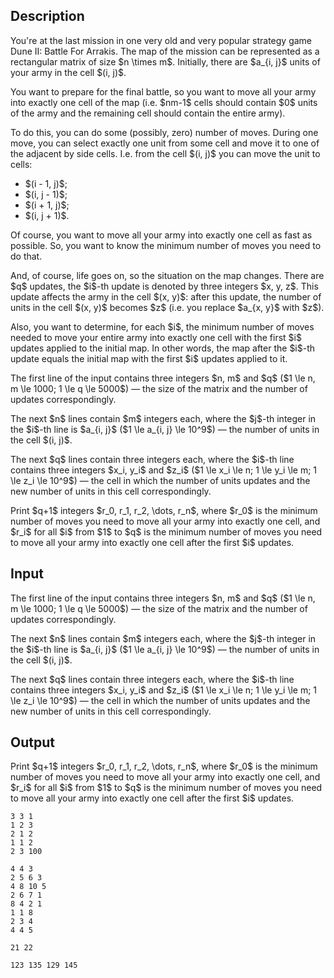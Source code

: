 ## Description

<div><p>You're at the last mission in one very old and very popular strategy game Dune II: Battle For Arrakis. The map of the mission can be represented as a rectangular matrix of size $n \times m$. Initially, there are $a_{i, j}$ units of your army in the cell $(i, j)$.</p><p>You want to prepare for the final battle, so you want to move all your army into <span class="tex-font-style-bf">exactly one cell</span> of the map (i.e. $nm-1$ cells should contain $0$ units of the army and the remaining cell should contain the entire army).</p><p>To do this, you can do some (possibly, zero) number of moves. During one move, you can select <span class="tex-font-style-bf">exactly one unit</span> from some cell and move it to one of the adjacent <span class="tex-font-style-bf">by side</span> cells. I.e. from the cell $(i, j)$ you can move the unit to cells:</p><ul> <li> $(i - 1, j)$; </li><li> $(i, j - 1)$; </li><li> $(i + 1, j)$; </li><li> $(i, j + 1)$. </li></ul><p>Of course, you want to move all your army into <span class="tex-font-style-bf">exactly one cell</span> as fast as possible. So, you want to know the <span class="tex-font-style-bf">minimum</span> number of moves you need to do that.</p><p>And, of course, life goes on, so the situation on the map changes. There are $q$ updates, the $i$-th update is denoted by three integers $x, y, z$. This update affects the army in the cell $(x, y)$: after this update, the number of units in the cell $(x, y)$ becomes $z$ (i.e. you replace $a_{x, y}$ with $z$).</p><p>Also, you want to determine, for each $i$, the <span class="tex-font-style-bf">minimum</span> number of moves needed to move your entire army into <span class="tex-font-style-bf">exactly one cell</span> with the first $i$ updates applied to the initial map. In other words, the map after the $i$-th update equals the <span class="tex-font-style-bf">initial</span> map with the first $i$ updates applied to it.</p></div><div class="input-specification"><p>The first line of the input contains three integers $n, m$ and $q$ ($1 \le n, m \le 1000; 1 \le q \le 5000$)&nbsp;— the size of the matrix and the number of updates correspondingly.</p><p>The next $n$ lines contain $m$ integers each, where the $j$-th integer in the $i$-th line is $a_{i, j}$ ($1 \le a_{i, j} \le 10^9$)&nbsp;— the number of units in the cell $(i, j)$.</p><p>The next $q$ lines contain three integers each, where the $i$-th line contains three integers $x_i, y_i$ and $z_i$ ($1 \le x_i \le n; 1 \le y_i \le m; 1 \le z_i \le 10^9$)&nbsp;— the cell in which the number of units updates and the new number of units in this cell correspondingly.</p></div><div class="output-specification"><p>Print $q+1$ integers $r_0, r_1, r_2, \dots, r_n$, where $r_0$ is the <span class="tex-font-style-bf">minimum</span> number of moves you need to move all your army into <span class="tex-font-style-bf">exactly one cell</span>, and $r_i$ for all $i$ from $1$ to $q$ is the <span class="tex-font-style-bf">minimum</span> number of moves you need to move all your army into <span class="tex-font-style-bf">exactly one cell</span> after the first $i$ updates.</p></div>

## Input

<p>The first line of the input contains three integers $n, m$ and $q$ ($1 \le n, m \le 1000; 1 \le q \le 5000$)&nbsp;— the size of the matrix and the number of updates correspondingly.</p><p>The next $n$ lines contain $m$ integers each, where the $j$-th integer in the $i$-th line is $a_{i, j}$ ($1 \le a_{i, j} \le 10^9$)&nbsp;— the number of units in the cell $(i, j)$.</p><p>The next $q$ lines contain three integers each, where the $i$-th line contains three integers $x_i, y_i$ and $z_i$ ($1 \le x_i \le n; 1 \le y_i \le m; 1 \le z_i \le 10^9$)&nbsp;— the cell in which the number of units updates and the new number of units in this cell correspondingly.</p>

## Output

<p>Print $q+1$ integers $r_0, r_1, r_2, \dots, r_n$, where $r_0$ is the <span class="tex-font-style-bf">minimum</span> number of moves you need to move all your army into <span class="tex-font-style-bf">exactly one cell</span>, and $r_i$ for all $i$ from $1$ to $q$ is the <span class="tex-font-style-bf">minimum</span> number of moves you need to move all your army into <span class="tex-font-style-bf">exactly one cell</span> after the first $i$ updates.</p>





```input1
3 3 1
1 2 3
2 1 2
1 1 2
2 3 100
```




```input2
4 4 3
2 5 6 3
4 8 10 5
2 6 7 1
8 4 2 1
1 1 8
2 3 4
4 4 5
```




```output1
21 22
```




```output2
123 135 129 145
```


